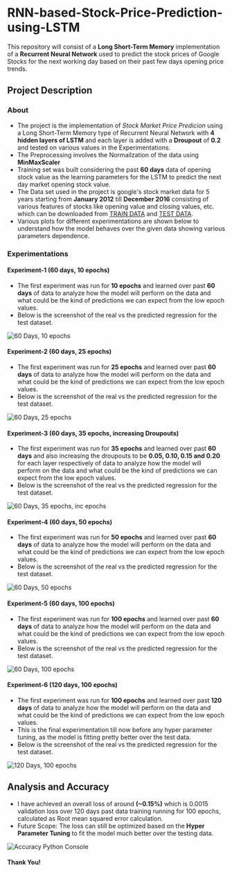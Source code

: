 # RNN-based-Stock-Price-Prediction-using-LSTM
This repository will consist of a **Long Short-Term Memory** implementation of a **Recurrent Neural Network** used to predict the stock prices of Google Stocks for the next working day based on their past few days opening price trends.
</br>

## Project Description
### About
- The project is the implementation of _Stock Market Price Predicion_ using a Long Short-Term Memory type of Recurrent Neural Network with **4 hidden layers of LSTM** and each layer is added with a **Droupout** of **0.2** and tested on various values in the Experimentations.
- The Preprocessing involves the Normailzation of the data using **MinMaxScaler** 
-  Training set was built considering the past **60 days** data of opening stock value as the learning parameters for the LSTM to predict the next day market opening stock value.
- The Data set used in the project is google's stock market data for 5 years starting from **January 2012** till **December 2016** consisting of various features of stocks like opening value and closing values, etc. which can be downloaded from [TRAIN DATA](https://github.com/paras009/RNN-based-Stock-Price-Prediction-using-LSTM/blob/master/Google_Stock_Price_Train.csv) and [TEST DATA](https://github.com/paras009/RNN-based-Stock-Price-Prediction-using-LSTM/blob/master/Google_Stock_Price_Test.csv).
- Various plots for different experimentations are shown below to understand how the model behaves over the given data showing various parameters dependence.

### Experimentations
#### Experiment-1 (60 days, 10 epochs)
- The first experiment was run for **10 epochs** and learned over past **60 days** of data to analyze how the model will perform on the data and what could be the kind of predictions we can expect from the low epoch values. 
- Below is the screenshot of the real vs the predicted regression for the test dataset.</br>

![60 Days, 10 epochs](https://github.com/paras009/RNN-based-Stock-Price-Prediction-using-LSTM/blob/master/images/60d-10eP.PNG)

#### Experiment-2 (60 days, 25 epochs)
- The first experiment was run for **25 epochs** and learned over past **60 days** of data to analyze how the model will perform on the data and what could be the kind of predictions we can expect from the low epoch values. 
- Below is the screenshot of the real vs the predicted regression for the test dataset.</br>

![60 Days, 25 epochs](https://github.com/paras009/RNN-based-Stock-Price-Prediction-using-LSTM/blob/master/images/60d-25eP.PNG)

#### Experiment-3 (60 days, 35 epochs, increasing Droupouts)
- The first experiment was run for **35 epochs** and learned over past **60 days** and also increasing the droupouts to be **0.05, 0.10, 0.15 and 0.20** for each layer respectively of data to analyze how the model will perform on the data and what could be the kind of predictions we can expect from the low epoch values. 
- Below is the screenshot of the real vs the predicted regression for the test dataset.</br>

![60 Days, 35 epochs, inc epochs](https://github.com/paras009/RNN-based-Stock-Price-Prediction-using-LSTM/blob/master/images/60d-35eP-d.PNG)

#### Experiment-4 (60 days, 50 epochs)
- The first experiment was run for **50 epochs** and learned over past **60 days** of data to analyze how the model will perform on the data and what could be the kind of predictions we can expect from the low epoch values. 
- Below is the screenshot of the real vs the predicted regression for the test dataset.</br>

![60 Days, 50 epochs](https://github.com/paras009/RNN-based-Stock-Price-Prediction-using-LSTM/blob/master/images/60d-50eP.PNG)

#### Experiment-5 (60 days, 100 epochs)
- The first experiment was run for **100 epochs** and learned over past **60 days** of data to analyze how the model will perform on the data and what could be the kind of predictions we can expect from the low epoch values. 
- Below is the screenshot of the real vs the predicted regression for the test dataset.</br>

![60 Days, 100 epochs](https://github.com/paras009/RNN-based-Stock-Price-Prediction-using-LSTM/blob/master/images/60d-100eP.PNG)

#### Experiment-6 (120 days, 100 epochs)
- The first experiment was run for **100 epochs** and learned over past **120 days** of data to analyze how the model will perform on the data and what could be the kind of predictions we can expect from the low epoch values. 
- This is the final experimentation till now before any hyper parameter tuning, as the model is fitting pretty better over the test data.
- Below is the screenshot of the real vs the predicted regression for the test dataset.</br>

![120 Days, 100 epochs](https://github.com/Dhanendran17/Generative-AI/RNN-based-Stock-Price-Prediction-using-LSTM/blob/master/images/120d-100eP.PNG)



## Analysis and Accuracy
- I have achieved an overall loss of around **(~0.15%)** which is 0.0015 validation loss over 120 days past data training running for 100 epochs, calculated as Root mean squared error calculation.
- Future Scope: The loss can still be optimized based on the **Hyper Parameter Tuning** to fit the model much better over the testing data.

![Accuracy Python Console](https://github.com/paras009/RNN-based-Stock-Price-Prediction-using-LSTM/blob/master/images/loss.PNG)


#### Thank You!
